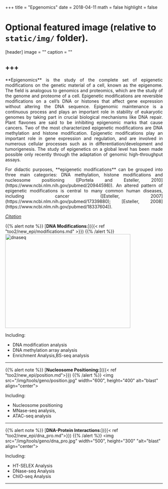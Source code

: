 +++
title = "Epgenomics"
date = 2018-04-11
math = false
highlight = false

# Optional featured image (relative to `static/img/` folder).
[header]
image = ""
caption = ""


+++
---

<p align="justify">**Epigenomics** is the study of the complete set of epigenetic modifications on the genetic material of a cell, known as the epigenome. The field is analogous to genomics and proteomics, which are the study of the genome and proteome of a cell. Epigenetic modifications are reversible modifications on a cell’s DNA or histones that affect gene expression without altering the DNA sequence. Epigenomic maintenance is a continuous process and plays an important role in stability of eukaryotic genomes by taking part in crucial biological mechanisms like DNA repair. Plant flavones are said to be inhibiting epigenomic marks that cause cancers. Two of the most characterized epigenetic modifications are DNA methylation and histone modification. Epigenetic modifications play an important role in gene expression and regulation, and are involved in numerous cellular processes such as in differentiation/development and tumorigenesis. The study of epigenetics on a global level has been made possible only recently through the adaptation of genomic high-throughput assays. 

<p align="justify">For didactic purposes, **epigenetic modifications** can be grouped into three main categories: DNA methylation, histone modifications and nucleosome positioning ([Portela and Esteller, 2010](https://www.ncbi.nlm.nih.gov/pubmed/20944598)). An altered pattern of epigenetic modifications is central to many common human diseases, including cancer ([Esteller, 2007](https://www.ncbi.nlm.nih.gov/pubmed/17339880); [Esteller, 2008](https://www.ncbi.nlm.nih.gov/pubmed/18337604)).


[*Citation*](https://en.wikipedia.org/wiki/Epigenomics)

{{% alert note %}}
[**DNA Modifications:**]({{< ref "too2/new_epi/modifications.md" >}})
{{% /alert %}}
<img src="/img/tools/geno/modification.jpg" width="400" height="300" alt="dnaseq" align="center">
<p align="justify">Including:

* DNA modification analysis
* DNA methylation array analysis
* Enrichment Analysis,BS-seq analysis

---

{{% alert note %}}
[**Nucleosome Positioning:**]({{< ref "too2/new_epi/position.md">}})
{{% /alert %}}
<img src="/img/tools/geno/position.jpg" width="600", height="400" alt="blast" align="center">
<p align="justify">Including: 

* Nucleosome positioning
* MNase-seq analysis,
* ATAC-seq analysis

---

{{% alert note %}}
[**DNA-Protein Interactions:**]({{< ref "too2/new_epi/dna_pro.md">}})
{{% /alert %}}
<img src="/img/tools/geno/dna_pro.jpg" width="500", height="300" "alt="blast" align="center">
<p align="justify">Including: 

* HT-SELEX Analysis
* DNase-seq Analysis
* ChIO-seq Analysis

---

